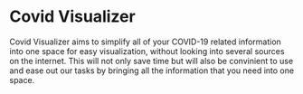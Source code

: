 # Covid Visualizer
Covid Visualizer aims to simplify all of your COVID-19 related information into one space for easy visualization, without looking into several sources on the internet. This will not only save time but will also be convinient to use and ease out our tasks by bringing all the information that you need into one space.